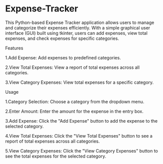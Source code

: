 # Expense-Tracker
This Python-based Expense Tracker application allows users to manage and categorize their expenses efficiently. With a simple graphical user interface (GUI) built using tkinter, users can add expenses, view total expenses, and check expenses for specific categories.

Features

1.Add Expense: Add expenses to predefined categories.

2.View Total Expenses: View a report of total expenses across all categories.

3.View Category Expenses: View total expenses for a specific category.

Usage

1.Category Selection: Choose a category from the dropdown menu.

2.Enter Amount: Enter the amount for the expense in the entry box.

3.Add Expense: Click the "Add Expense" button to add the expense to the selected category.

4.View Total Expenses: Click the "View Total Expenses" button to see a report of total expenses across all categories.

5.View Category Expenses: Click the "View Category Expenses" button to see the total expenses for the selected category.
